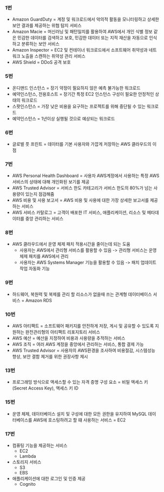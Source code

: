 ### 1번
- Amazon GuardDuty = 계정 및 워크로드에서 악의적 활동을 모니터링하고 상세한 보안 결과를 제공하는 위협 탐지 서비스
- Amazon Macie = 머신러닝 및 패턴일치를 활용하여 AWS에서 개인 식별 정보 같은 민감한 데이터를 검색하고 보호, 민감한 데이터 또는 지적 재산을 자동으로 인식하고 분류하는 보안 서비스
- Amazon Inspector = EC2 및 컨테이너 워크로드에서 소프트웨어 취약성과 네트워크 노츨을 스캔하는 취약성 관리 서비스
- AWS Shield = DDoS 공격 보호

### 5번
- 온디맨드 인스턴스 = 장기 약정이 필요하지 않은 예측 불가능한 워크로드
- 예약인스턴스, 전용호스트 = 장기간 특정 EC2 인스턴스 구성이 필요한 안정적인 상태의 워크로드
- 스팟인스턴스 = 가장 낮은 비용을 요구하는 프로젝트를 위해 중단될 수 있는 워크로드
- 예약인스턴스 = 1년이상 실행될 것으로 예상되는 워크로드

### 6번
- 글로벌 풋 프린트 = 데이터를 기본 사용자와 가깝게 저장하는 AWS 클라우드의 이점

### 7번
- AWS Personal Health Dashboard = 사용자 AWS계정에서 사용하는 특정 AWS서비스의 상태에 대해 개인화된 보기를 제공
- AWS Trusted Advisor = 서비스 한도 카테고리가 서비스 한도의 80%가 넘는 사용량이 있는지 점검해줌
- AWS 비용 및 사용 보고서 = AWS 비용 및 사용에 대한 가장 상세한 보고서를 제공하는 서비스
- AWS 서비스 카탈로그 = 고객이 배포한 IT 서비스, 애플리케이션, 리소스 및 메타데이터를 중앙 관리하는 서비스

### 8번
- AWS 클라우드에서 운영 체제 패치 적용시간을 줄이는데 되는 도움
    - 사용자는 AWS에서 관리형 서비스를 활용할 수 있음 -> 관리형 서비스는 운영체제 패치를 AWS에서 관리
    - 사용자는 AWS Systems Manager 기능을 활용할 수 있음 -> 패치 업데이트 작업 자동화 기능

### 9번
- 하드웨어, 복원력 및 복제를 관리 할 리소스가 없을때 쓰는 관계형 데이터베이스 서비스 = Amazon RDS

### 10번
- AWS 아티팩트 = 소프트웨어 패키지를 안전하게 저장, 게시 및 공유할 수 있도록 지원하는 완전관리형의 아티팩트 리포지토리 서비스
- AWS 예산 = 예산을 지정하여 비용과 사용량을 추적하는 서비스
- AWS 조직 = 여러 AWS 계정을 중앙에서 관리하는 서비스, 통합 결제 가능
- AWS Trusted Advisor = 사용자의 AWS환경을 조사하여 비용절감, 시스템성능 향상, 보안 결함 제거를 위한 권장사항 제시

### 13번
- 프로그래밍 방식으로 액세스할 수 있는 자격 증명 구성 요소 = 비밀 액세스 키(Secret Access Key), 액세스 키 ID

### 15번
- 운영 체제, 데이터베이스 설치 및 구성에 대한 모든 권한을 유지하여 MySQL 데이터베이스를 AWS에 호스팅하려고 할 떄 사용하는 서비스 = EC2

### 17번
- 컴퓨팅 기능을 제공하는 서비스
    - EC2
    - Lambda
- 스토리지 서비스
    - S3
    - EBS
- 애플리케이션에 대한 로그인 및 인증 제공
    - Cognito